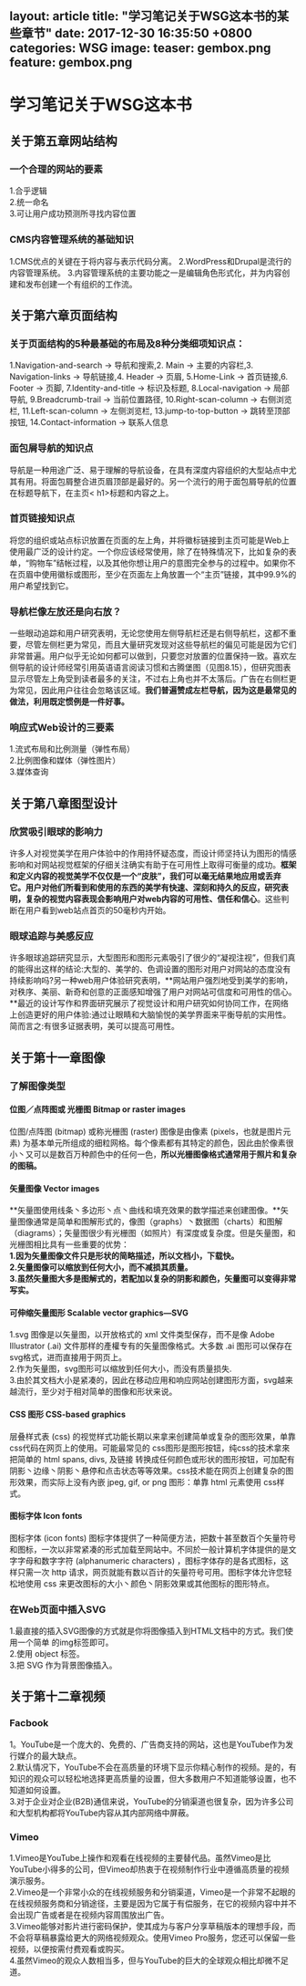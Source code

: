 layout: article
title:  "学习笔记关于WSG这本书的某些章节"
date:   2017-12-30 16:35:50 +0800
categories: WSG 
image:
  teaser: gembox.png
  feature: gembox.png
---
# 学习笔记关于WSG这本书
## 关于第五章网站结构
### 一个合理的网站的要素
1.合乎逻辑  
2.统一命名  
3.可让用户成功预测所寻找内容位置
### CMS内容管理系统的基础知识
1.CMS优点的关键在于将内容与表示代码分离。 2.WordPress和Drupal是流行的内容管理系统。 3.内容管理系统的主要功能之一是编辑角色形式化，并为内容创建和发布创建一个有组织的工作流。
## 关于第六章页面结构
### 关于页面结构的5种最基础的布局及8种分类细项知识点：  
1.Navigation-and-search → 导航和搜索,2. Main → 主要的内容栏,3. Navigation-links → 导航链接,4. Header → 页眉, 5.Home-Link → 首页链接,6. Footer → 页脚, 7.Identity-and-title → 标识及标题, 8.Local-navigation → 局部导航, 9.Breadcrumb-trail → 当前位置路径, 10.Right-scan-column → 右侧浏览栏, 11.Left-scan-column → 左侧浏览栏, 13.jump-to-top-button → 跳转至顶部按钮, 14.Contact-information → 联系人信息
### 面包屑导航的知识点
导航是一种用途广泛、易于理解的导航设备，在具有深度内容组织的大型站点中尤其有用。将面包屑整合进页眉顶部是最好的。另一个流行的用于面包屑导航的位置在标题导航下，在主页< h1>标题和内容之上。
### 首页链接知识点
将您的组织或站点标识放置在页面的左上角，并将徽标链接到主页可能是Web上使用最广泛的设计约定。一个你应该经常使用，除了在特殊情况下，比如复杂的表单，“购物车”结帐过程，以及其他你想让用户的意图完全参与的过程中。如果你不在页眉中使用徽标或图形，至少在页面左上角放置一个“主页”链接，其中99.9%的用户希望找到它。
### 导航栏像左放还是向右放？
 一些眼动追踪和用户研究表明，无论您使用左侧导航栏还是右侧导航栏，这都不重要，尽管左侧栏更为常见，而且大量研究发现对这些导航栏的偏见可能是因为它们非常普遍。用户似乎无论如何都可以做到，只要您对放置的位置保持一致。喜欢左侧导航的设计师经常引用英语语言阅读习惯和古腾堡图（见图8.15），但研究图表显示尽管左上角受到读者最多的关注，不过右上角也并不太落后。广告在右侧栏更为常见，因此用户往往会忽略该区域。**我们普遍赞成左栏导航，因为这是最常见的做法，利用既定惯例是一件好事。**  
 
 ### 响应式Web设计的三要素
 1.流式布局和比例测量（弹性布局）  
 2.比例图像和媒体（弹性图片）  
 3.媒体查询
 ## 关于第八章图型设计
 ### 欣赏吸引眼球的影响力
 许多人对视觉美学在用户体验中的作用持怀疑态度，而设计师坚持认为图形的情感影响和对网站视觉框架的仔细关注确实有助于在可用性上取得可衡量的成功。**框架和定义内容的视觉美学不仅仅是一个“皮肤”，我们可以毫无结果地应用或丢弃它。用户对他们所看到和使用的东西的美学有快速、深刻和持久的反应，研究表明，复杂的视觉内容表现会影响用户对web内容的可用性、信任和信心**。这些判断在用户看到web站点首页的50毫秒内开始。
### 眼球追踪与美感反应 
许多眼球追踪研究显示，大型图形和图形元素吸引了很少的“凝视注视”，但我们真的能得出这样的结论:大型的、美学的、色调设置的图形对用户对网站的态度没有持续影响吗?另一种web用户体验研究表明，**网站用户强烈地受到美学的影响，对秩序、美丽、新奇和创意的正面感知增强了用户对网站可信度和可用性的信心。**最近的设计写作和界面研究展示了视觉设计和用户研究如何协同工作，在网络上创造更好的用户体验:通过让眼睛和大脑愉悦的美学界面来平衡导航的实用性。简而言之:有很多证据表明，美可以提高可用性。
## 关于第十一章图像
### 了解图像类型
#### 位图／点阵图或 光栅图 Bitmap or raster images
位图/点阵图 (bitmap) 或称光栅图 (raster) 图像是由像素 (pixels，也就是图片元素) 为基本单元所组成的细粒网格。每个像素都有其特定的颜色，因此由於像素很小丶又可以是数百万种颜色中的任何一色，**所以光栅图像格式通常用于照片和复杂的图稿。**
#### 矢量图像 Vector images
**矢量图使用线条丶多边形丶点丶曲线和填充效果的数学描述来创建图像。**矢量图像通常是简单和图解形式的，像图（graphs）丶数据图（charts）和图解（diagrams）；矢量图很少有光栅图（如照片）有深度或复杂度。但是矢量图，和光栅图相比具有一些重要的优势：  
**1.因为矢量图像文件只是形状的简略描述，所以文档小，下载快。  
2.矢量图像可以缩放到任何大小，而不减损其质量。  
3.虽然矢量图大多是图解式的，若配加以复杂的阴影和颜色，矢量图可以变得非常写实。**
#### 可伸缩矢量图形 Scalable vector graphics—SVG
 1.svg 图像是以矢量图，以开放格式的 xml 文件类型保存，而不是像 Adobe Illustrator (.ai) 文件那样的產權专有的矢量图像格式。大多数 .ai 图形可以保存在svg格式，进而直接用于网页上。  
 2.作为矢量图，svg图形可以缩放到任何大小，而没有质量损失.  
 3.由於其文档大小是紧凑的，因此在移动应用和响应网站创建图形方面，svg越来越流行，至少对于相对简单的图像和形状来说。
 #### CSS 图形 CSS-based graphics
 层叠样式表 (css) 的视觉样式功能长期以来拿来创建简单或复杂的图形效果，单靠css代码在网页上的使用。可能最常见的 css图形是图形按钮，纯css的技术拿來把简单的 html spans, divs, 及链接 转换成任何颜色或形状的图形按钮，可加配有阴影丶边缘丶阴影丶悬停和点击状态等等效果。css技术能在网页上创建复杂的图形效果，而实际上没有內嵌 jpeg, gif, or png 图形：单靠 html 元素使用 css样式。
 #### 图标字体 Icon fonts
 图标字体 (icon fonts) 图标字体提供了一种简便方法，把数十甚至数百个矢量符号和图标，一次以非常紧凑的形式加载至网站中。不同於一般计算机字体提供的是文字字母和数字字符 (alphanumeric characters) ，图标字体存的是各式图标，这样只需一次 http 请求，网页就能有数以百计的矢量符号可用。图标字体允许您轻松地使用 css 来更改图标的大小丶颜色丶阴影效果或其他图标的图形特点。
### 在Web页面中插入SVG
1.最直接的插入SVG图像的方式就是你将图像插入到HTML文档中的方式。我们使用一个简单
的img标签即可。  
2.使用 object 标签。  
3.把 SVG 作为背景图像插入。  
## 关于第十二章视频
### Facbook
1。YouTube是一个庞大的、免费的、广告商支持的网站，这也是YouTube作为发行媒介的最大缺点。  
2.默认情况下，YouTube不会在高质量的环境下显示你精心制作的视频。是的，有知识的观众可以轻松地选择更高质量的设置，但大多数用户不知道能够设置，也不知道如何设置。  
3.对于企业对企业(B2B)通信来说，YouTube的分销渠道也很复杂，因为许多公司和大型机构都将YouTube内容从其内部网络中屏蔽。
### Vimeo
1.Vimeo是YouTube上操作和观看在线视频的主要替代品。虽然Vimeo是比YouTube小得多的公司，但Vimeo却热衷于在视频制作行业中遵循高质量的视频演示服务。  
2.Vimeo是一个非常小众的在线视频服务和分销渠道，Vimeo是一个非常不起眼的在线视频服务商和分销途径，主要是因为它属于有偿服务，在它的视频内容中并不会出现广告或者是在视频内容周围放出广告。  
3.Vimeo能够对影片进行密码保护，使其成为与客户分享草稿版本的理想手段，而不会将草稿暴露给更大的网络视频观众。使用Vimeo Pro服务，您还可以保留一些视频，以便按需付费观看或购买。  
4.虽然Vimeo的观众人数相当多，但与YouTube的巨大的全球观众相比却微不足道。